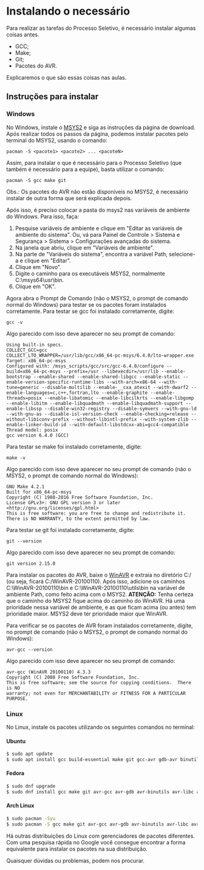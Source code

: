 # Instalando o necessário

Para realizar as tarefas do Processo Seletivo, é necessário instalar algumas coisas antes.
* GCC;
* Make;
* Git;
* Pacotes do AVR.

Explicaremos o que são essas coisas nas aulas.

## Instruções para instalar

### Windows

No Windows, instale o [MSYS2][msys2] e siga as instruções da página de download.
Após realizar todos os passos da página, podemos instalar pacotes pelo terminal do MSYS2, usando o comando:

`pacman -S <pacote1> <pacote2> ... <pacoteN>`

Assim, para instalar o que é necessário para o Processo Seletivo (que também é necessário para a equipe), basta utilizar o comando:

`pacman -S gcc make git`

Obs.: Os pacotes do AVR não estão disponíveis no MSYS2, é necessário instalar de outra forma que será explicada depois.

Após isso, é preciso colocar a pasta do msys2 nas variáveis de ambiente do Windows. Para isso, faça:
1. Pesquise variáveis de ambiente e clique em "Editar as variáveis de ambiente do sistema". Ou, vá para Painel de Controle > Sistema e Segurança > Sistema > Configurações avançadas do sistema.
2. Na janela que abriu, clique em "Variáveis de ambiente".
3. Na parte de "Variáveis do sistema", encontra a variável Path, selecione-a e clique em "Editar".
4. Clique em "Novo".
5. Digite o caminho para os executáveis MSYS2, normalmente C:\msys64\usr\bin.
6. Clique em "OK".

Agora abra o Prompt de Comando (não o MSYS2, o prompt de comando normal do Windows) para testar se os pacotes foram instalados corretamente.
Para testar se gcc foi instalado corretamente, digite:

`gcc -v`

Algo parecido com isso deve aparecer no seu prompt de comando:

```
Using built-in specs.
COLLECT_GCC=gcc
COLLECT_LTO_WRAPPER=/usr/lib/gcc/x86_64-pc-msys/6.4.0/lto-wrapper.exe
Target: x86_64-pc-msys
Configured with: /msys_scripts/gcc/src/gcc-6.4.0/configure --build=x86_64-pc-msys --prefix=/usr --libexecdir=/usr/lib --enable-bootstrap --enable-shared --enable-shared-libgcc --enable-static --enable-version-specific-runtime-libs --with-arch=x86-64 --with-tune=generic --disable-multilib --enable-__cxa_atexit --with-dwarf2 --enable-languages=c,c++,fortran,lto --enable-graphite --enable-threads=posix --enable-libatomic --enable-libcilkrts --enable-libgomp --enable-libitm --enable-libquadmath --enable-libquadmath-support --enable-libssp --disable-win32-registry --disable-symvers --with-gnu-ld --with-gnu-as --disable-isl-version-check --enable-checking=release --without-libiconv-prefix --without-libintl-prefix --with-system-zlib --enable-linker-build-id --with-default-libstdcxx-abi=gcc4-compatible
Thread model: posix
gcc version 6.4.0 (GCC)
```

Para testar se make foi instalado corretamente, digite:

`make -v`

Algo parecido com isso deve aparecer no seu prompt de comando (não o MSYS2, o prompt de comando normal do Windows):

```
GNU Make 4.2.1
Built for x86_64-pc-msys
Copyright (C) 1988-2016 Free Software Foundation, Inc.
License GPLv3+: GNU GPL version 3 or later <http://gnu.org/licenses/gpl.html>
This is free software: you are free to change and redistribute it.
There is NO WARRANTY, to the extent permitted by law.
```

Para testar se git foi instalado corretamente, digite:

`git --version`

Algo parecido com isso deve aparecer no seu prompt de comando:

```
git version 2.15.0
```

Para instalar os pacotes do AVR, baixe o [WinAVR][win-avr] e extraia no diretório C:/ (ou seja, ficará C:/WinAVR-20100110). Após isso, adicione os caminhos C:\WinAVR-20100110\bin e C:\WinAVR-20100110\utils\bin na variável de ambiente Path, como feito acima com o MSYS2. **ATENÇÃO:** Tenha certeza que o caminho do MSYS2 fique acima do caminho do WinAVR. Há uma prioridade nessa variável de ambiente, e as que ficam acima (ou antes) tem prioridade maior. MSYS2 deve ter prioridade maior que WinAVR.

Para verificar se os pacotes de AVR foram instalados corretamente, digite, no prompt de comando (não o MSYS2, o prompt de comando normal do Windows):

`avr-gcc --version`

Algo parecido com isso deve aparecer no seu prompt de comando:

```
avr-gcc (WinAVR 20100110) 4.3.3
Copyright (C) 2008 Free Software Foundation, Inc.
This is free software; see the source for copying conditions.  There is NO
warranty; not even for MERCHANTABILITY or FITNESS FOR A PARTICULAR PURPOSE.
```

### Linux
No Linux, instale os pacotes utilizando os seguintes comandos no terminal:

#### Ubuntu
```bash
$ sudo apt update
$ sudo apt install gcc build-essential make git gcc-avr gdb-avr binutils-avr avr-libc avrdude
```

#### Fedora
```bash
$ sudo dnf upgrade
$ sudo dnf install gcc make git avr-gcc avr-gdb avr-binutils avr-libc avrdude
```

#### Arch Linux
```bash
$ sudo pacman -Syu
$ sudo pacman -S gcc make git avr-gcc avr-gdb avr-binutils avr-libc avrdude
```

Há outras distribuições do Linux com gerenciadores de pacotes diferentes. Com uma pesquisa rápida no Google
você consegue encontrar a forma equivalente para instalar os pacotes na sua distribuição.

Quaisquer dúvidas ou problemas, podem nos procurar.

[msys2]: http://www.msys2.org/
[win-avr]: https://drive.google.com/open?id=1--YGzAFbWHSz-_c6KYj2krtKtUGTI_OW
